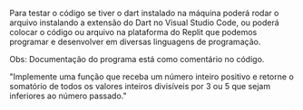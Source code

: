 Para testar o código se tiver o dart instalado na máquina poderá rodar o arquivo instalando a extensão do Dart no Visual Studio Code, ou poderá colocar o código ou arquivo na plataforma do Replit que podemos programar e desenvolver em diversas linguagens de programação.

Obs: Documentação do programa está como comentário no código.

"Implemente uma função que receba um número inteiro positivo e retorne o
somatório de todos os valores inteiros divisíveis por 3 ou 5 que sejam inferiores ao número passado."